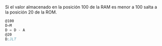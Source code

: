 Si el valor almacenado en la posición 100 de la RAM es menor a 100 salta a la posición 20 de la ROM.
```asm
@100
D=M
D = D - A
@20
D;JLT
```